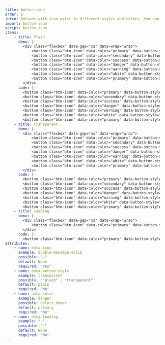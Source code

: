 ```yaml
---
title: button-icon
order: 6
intro: Buttons with icon exist in different styles and colors. You can also use an <code>&lt;a&gt;</code> tag instead of <code>&lt;button&gt;</code>.
import: button-icon
script: button-icon
items:
    - title: Plain
      demo: |-
        <div class="flexbox" data-gap="xs" data-wrap="wrap">
            <button class="btn-icon" data-color="primary" data-button-style="plain" data-icon="mail-solid"></button>
            <button class="btn-icon" data-color="secondary" data-button-style="plain" data-icon="mail-solid"></button>
            <button class="btn-icon" data-color="success" data-button-style="plain" data-icon="mail-solid"></button>
            <button class="btn-icon" data-color="danger" data-button-style="plain" data-icon="mail-solid"></button>
            <button class="btn-icon" data-color="warning" data-button-style="plain" data-icon="mail-solid"></button>
            <button class="btn-icon" data-color="white" data-button-style="plain" data-icon="mail-solid"></button>
            <button class="btn-icon" data-color="primary" data-button-style="plain" data-icon="mail-solid" disabled></button>
        </div>
      code: |-
        <button class="btn-icon" data-color="primary" data-button-style="plain" data-icon="mail-solid"></button>
        <button class="btn-icon" data-color="secondary" data-button-style="plain" data-icon="mail-solid"></button>
        <button class="btn-icon" data-color="success" data-button-style="plain" data-icon="mail-solid"></button>
        <button class="btn-icon" data-color="danger" data-button-style="plain" data-icon="mail-solid"></button>
        <button class="btn-icon" data-color="warning" data-button-style="plain" data-icon="mail-solid"></button>
        <button class="btn-icon" data-color="white" data-button-style="plain" data-icon="mail-solid"></button>
        <button class="btn-icon" data-color="primary" data-button-style="plain" data-icon="mail-solid" disabled></button>
    - title: Transparent
      demo: |-
        <div class="flexbox" data-gap="xs" data-wrap="wrap">
            <button class="btn-icon" data-color="primary" data-button-style="transparent" data-icon="mail-solid"></button>
            <button class="btn-icon" data-color="secondary" data-button-style="transparent" data-icon="mail-solid"></button>
            <button class="btn-icon" data-color="success" data-button-style="transparent" data-icon="mail-solid"></button>
            <button class="btn-icon" data-color="danger" data-button-style="transparent" data-icon="mail-solid"></button>
            <button class="btn-icon" data-color="warning" data-button-style="transparent" data-icon="mail-solid"></button>
            <button class="btn-icon" data-color="white" data-button-style="transparent" data-icon="mail-solid"></button>
            <button class="btn-icon" data-color="primary" data-button-style="transparent" data-icon="mail-solid" disabled></button>
        </div>
      code: |-
        <button class="btn-icon" data-color="primary" data-button-style="transparent" data-icon="mail-solid"></button>
        <button class="btn-icon" data-color="secondary" data-button-style="transparent" data-icon="mail-solid"></button>
        <button class="btn-icon" data-color="success" data-button-style="transparent" data-icon="mail-solid"></button>
        <button class="btn-icon" data-color="danger" data-button-style="transparent" data-icon="mail-solid"></button>
        <button class="btn-icon" data-color="warning" data-button-style="transparent" data-icon="mail-solid"></button>
        <button class="btn-icon" data-color="white" data-button-style="transparent" data-icon="mail-solid"></button>
        <button class="btn-icon" data-color="primary" data-button-style="transparent" data-icon="mail-solid" disabled></button>
    - title: Loading
      demo: |-
        <div class="flexbox" data-gap="xs" data-wrap="wrap">
            <button class="btn-icon" data-color="primary" data-button-style="plain" data-icon="mail-solid" data-loading></button>
        </div>
      code: |-
        <button class="btn-icon" data-color="primary" data-button-style="plain" data-icon="mail-solid" data-loading></button>
attributes:
    - name: data-icon
      example: bubble-message-solid
      possible: "-"
      default: None
      required: "Yes"
    - name: data-button-style
      example: transparent
      possible: '"plain" | "transparent"'
      default: plain
      required: "No"
    - name: data-color
      example: danger
      possible: colors_hover
      default: primary
      required: "No"
    - name: data-loading
      example: "-"
      possible: "-"
      default: None
      required: "No"
---
```

